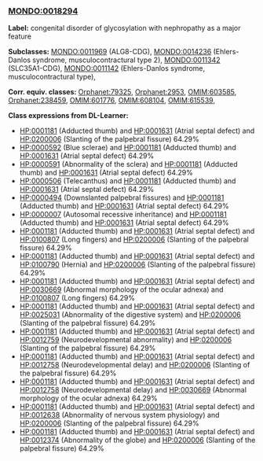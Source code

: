 
### [MONDO:0018294](http://purl.obolibrary.org/obo/MONDO_0018294)
**Label:** congenital disorder of glycosylation with nephropathy as a major feature

**Subclasses:** [MONDO:0011969](http://purl.obolibrary.org/obo/MONDO_0011969) (ALG8-CDG), [MONDO:0014236](http://purl.obolibrary.org/obo/MONDO_0014236) (Ehlers-Danlos syndrome, musculocontractural type 2), [MONDO:0011342](http://purl.obolibrary.org/obo/MONDO_0011342) (SLC35A1-CDG), [MONDO:0011142](http://purl.obolibrary.org/obo/MONDO_0011142) (Ehlers-Danlos syndrome, musculocontractural type), 

**Corr. equiv. classes:** [Orphanet:79325](http://www.orpha.net/ORDO/Orphanet_79325), [Orphanet:2953](http://www.orpha.net/ORDO/Orphanet_2953), [OMIM:603585](http://purl.obolibrary.org/obo/OMIM_603585), [Orphanet:238459](http://www.orpha.net/ORDO/Orphanet_238459), [OMIM:601776](http://purl.obolibrary.org/obo/OMIM_601776), [OMIM:608104](http://purl.obolibrary.org/obo/OMIM_608104), [OMIM:615539](http://purl.obolibrary.org/obo/OMIM_615539), 

**Class expressions from DL-Learner:**

- [HP:0001181](http://purl.obolibrary.org/obo/HP_0001181) (Adducted thumb) and [HP:0001631](http://purl.obolibrary.org/obo/HP_0001631) (Atrial septal defect) and [HP:0200006](http://purl.obolibrary.org/obo/HP_0200006) (Slanting of the palpebral fissure) 64.29%
- [HP:0000592](http://purl.obolibrary.org/obo/HP_0000592) (Blue sclerae) and [HP:0001181](http://purl.obolibrary.org/obo/HP_0001181) (Adducted thumb) and [HP:0001631](http://purl.obolibrary.org/obo/HP_0001631) (Atrial septal defect) 64.29%
- [HP:0000591](http://purl.obolibrary.org/obo/HP_0000591) (Abnormality of the sclera) and [HP:0001181](http://purl.obolibrary.org/obo/HP_0001181) (Adducted thumb) and [HP:0001631](http://purl.obolibrary.org/obo/HP_0001631) (Atrial septal defect) 64.29%
- [HP:0000506](http://purl.obolibrary.org/obo/HP_0000506) (Telecanthus) and [HP:0001181](http://purl.obolibrary.org/obo/HP_0001181) (Adducted thumb) and [HP:0001631](http://purl.obolibrary.org/obo/HP_0001631) (Atrial septal defect) 64.29%
- [HP:0000494](http://purl.obolibrary.org/obo/HP_0000494) (Downslanted palpebral fissures) and [HP:0001181](http://purl.obolibrary.org/obo/HP_0001181) (Adducted thumb) and [HP:0001631](http://purl.obolibrary.org/obo/HP_0001631) (Atrial septal defect) 64.29%
- [HP:0000007](http://purl.obolibrary.org/obo/HP_0000007) (Autosomal recessive inheritance) and [HP:0001181](http://purl.obolibrary.org/obo/HP_0001181) (Adducted thumb) and [HP:0001631](http://purl.obolibrary.org/obo/HP_0001631) (Atrial septal defect) 64.29%
- [HP:0001181](http://purl.obolibrary.org/obo/HP_0001181) (Adducted thumb) and [HP:0001631](http://purl.obolibrary.org/obo/HP_0001631) (Atrial septal defect) and [HP:0100807](http://purl.obolibrary.org/obo/HP_0100807) (Long fingers) and [HP:0200006](http://purl.obolibrary.org/obo/HP_0200006) (Slanting of the palpebral fissure) 64.29%
- [HP:0001181](http://purl.obolibrary.org/obo/HP_0001181) (Adducted thumb) and [HP:0001631](http://purl.obolibrary.org/obo/HP_0001631) (Atrial septal defect) and [HP:0100790](http://purl.obolibrary.org/obo/HP_0100790) (Hernia) and [HP:0200006](http://purl.obolibrary.org/obo/HP_0200006) (Slanting of the palpebral fissure) 64.29%
- [HP:0001181](http://purl.obolibrary.org/obo/HP_0001181) (Adducted thumb) and [HP:0001631](http://purl.obolibrary.org/obo/HP_0001631) (Atrial septal defect) and [HP:0030669](http://purl.obolibrary.org/obo/HP_0030669) (Abnormal morphology of the ocular adnexa) and [HP:0100807](http://purl.obolibrary.org/obo/HP_0100807) (Long fingers) 64.29%
- [HP:0001181](http://purl.obolibrary.org/obo/HP_0001181) (Adducted thumb) and [HP:0001631](http://purl.obolibrary.org/obo/HP_0001631) (Atrial septal defect) and [HP:0025031](http://purl.obolibrary.org/obo/HP_0025031) (Abnormality of the digestive system) and [HP:0200006](http://purl.obolibrary.org/obo/HP_0200006) (Slanting of the palpebral fissure) 64.29%
- [HP:0001181](http://purl.obolibrary.org/obo/HP_0001181) (Adducted thumb) and [HP:0001631](http://purl.obolibrary.org/obo/HP_0001631) (Atrial septal defect) and [HP:0012759](http://purl.obolibrary.org/obo/HP_0012759) (Neurodevelopmental abnormality) and [HP:0200006](http://purl.obolibrary.org/obo/HP_0200006) (Slanting of the palpebral fissure) 64.29%
- [HP:0001181](http://purl.obolibrary.org/obo/HP_0001181) (Adducted thumb) and [HP:0001631](http://purl.obolibrary.org/obo/HP_0001631) (Atrial septal defect) and [HP:0012758](http://purl.obolibrary.org/obo/HP_0012758) (Neurodevelopmental delay) and [HP:0200006](http://purl.obolibrary.org/obo/HP_0200006) (Slanting of the palpebral fissure) 64.29%
- [HP:0001181](http://purl.obolibrary.org/obo/HP_0001181) (Adducted thumb) and [HP:0001631](http://purl.obolibrary.org/obo/HP_0001631) (Atrial septal defect) and [HP:0012758](http://purl.obolibrary.org/obo/HP_0012758) (Neurodevelopmental delay) and [HP:0030669](http://purl.obolibrary.org/obo/HP_0030669) (Abnormal morphology of the ocular adnexa) 64.29%
- [HP:0001181](http://purl.obolibrary.org/obo/HP_0001181) (Adducted thumb) and [HP:0001631](http://purl.obolibrary.org/obo/HP_0001631) (Atrial septal defect) and [HP:0012638](http://purl.obolibrary.org/obo/HP_0012638) (Abnormality of nervous system physiology) and [HP:0200006](http://purl.obolibrary.org/obo/HP_0200006) (Slanting of the palpebral fissure) 64.29%
- [HP:0001181](http://purl.obolibrary.org/obo/HP_0001181) (Adducted thumb) and [HP:0001631](http://purl.obolibrary.org/obo/HP_0001631) (Atrial septal defect) and [HP:0012374](http://purl.obolibrary.org/obo/HP_0012374) (Abnormality of the globe) and [HP:0200006](http://purl.obolibrary.org/obo/HP_0200006) (Slanting of the palpebral fissure) 64.29%


